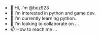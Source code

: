 - 👋 Hi, I’m @bcz923
- 👀 I’m interested in python and game dev.
- 🌱 I’m currently learning python.
- 💞️ I’m looking to collaborate on ...
- 📫 How to reach me ...

<!---
bcz923/bcz923 is a ✨ special ✨ repository because its `README.md` (this file) appears on your GitHub profile.
You can click the Preview link to take a look at your changes.
--->

